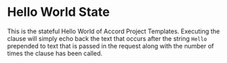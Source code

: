 # Hello World State

This is the stateful Hello World of Accord Project Templates. Executing the clause will simply echo back the text that occurs after the string `Hello` prepended to text that is passed in the request along with the number of times the clause has been called.

